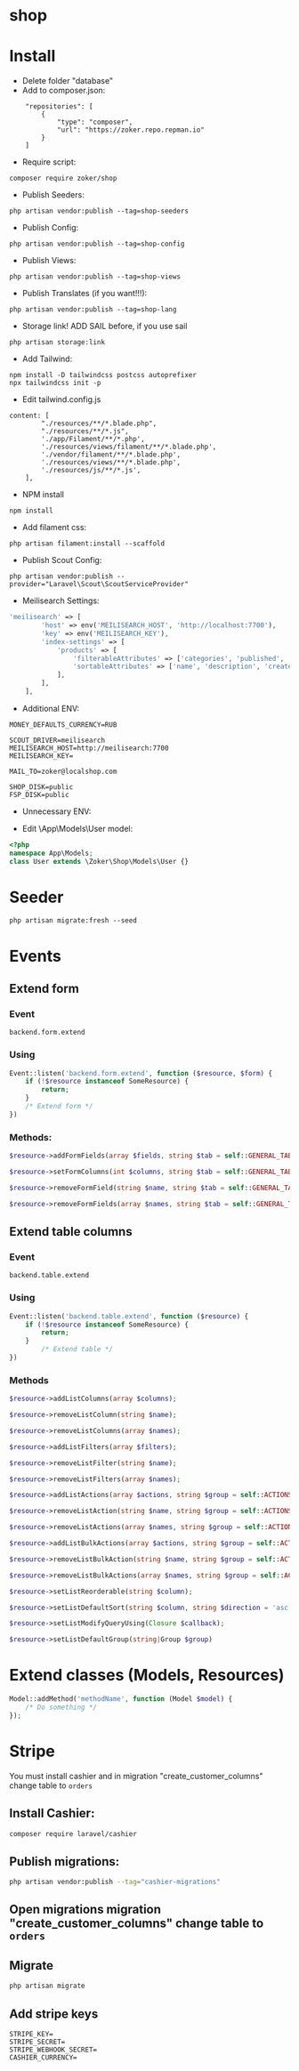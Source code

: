 # shop

# Install

- Delete folder "database"
- Add to composer.json:

```text
    "repositories": [
        {
            "type": "composer",
            "url": "https://zoker.repo.repman.io"
        }
    ]
```
- Require script:

```text
composer require zoker/shop
```
- Publish Seeders:
  
```text
php artisan vendor:publish --tag=shop-seeders
```
- Publish Config:
  
```text
php artisan vendor:publish --tag=shop-config
```

- Publish Views:

```text
php artisan vendor:publish --tag=shop-views
```
- Publish Translates (if you want!!!):

```text
php artisan vendor:publish --tag=shop-lang
```

- Storage link! ADD SAIL before, if you use sail

```text
php artisan storage:link
```

- Add Tailwind:

```text
npm install -D tailwindcss postcss autoprefixer
npx tailwindcss init -p
```
- Edit tailwind.config.js 
```text
content: [
        "./resources/**/*.blade.php",
        "./resources/**/*.js",
        './app/Filament/**/*.php',
        './resources/views/filament/**/*.blade.php',
        './vendor/filament/**/*.blade.php',
        './resources/views/**/*.blade.php',
        './resources/js/**/*.js',
    ],
```

- NPM install
```text
npm install
```

- Add filament css:

```text
php artisan filament:install --scaffold
```

- Publish Scout Config:

```text
php artisan vendor:publish --provider="Laravel\Scout\ScoutServiceProvider"
```

- Meilisearch Settings:
```php
'meilisearch' => [
        'host' => env('MEILISEARCH_HOST', 'http://localhost:7700'),
        'key' => env('MEILISEARCH_KEY'),
        'index-settings' => [
            'products' => [
                'filterableAttributes' => ['categories', 'published', 'status', 'properties'],
                'sortableAttributes' => ['name', 'description', 'created_at', 'price', 'sell_count'],
            ],
        ],
    ],
```

- Additional ENV:
```dotenv
MONEY_DEFAULTS_CURRENCY=RUB

SCOUT_DRIVER=meilisearch
MEILISEARCH_HOST=http://meilisearch:7700
MEILISEARCH_KEY=

MAIL_TO=zoker@localshop.com

SHOP_DISK=public
FSP_DISK=public
```

- Unnecessary ENV:

- Edit \App\Models\User model:
```php
<?php
namespace App\Models;
class User extends \Zoker\Shop\Models\User {}
```

# Seeder
```text
php artisan migrate:fresh --seed
```

# Events

## Extend form
### Event
```text
backend.form.extend
```
### Using
```php
Event::listen('backend.form.extend', function ($resource, $form) {
    if (!$resource instanceof SomeResource) {
        return;
    }
    /* Extend form */
})
```
### Methods:
```php
$resource->addFormFields(array $fields, string $tab = self::GENERAL_TAB);

$resource->setFormColumns(int $columns, string $tab = self::GENERAL_TAB);

$resource->removeFormField(string $name, string $tab = self::GENERAL_TAB);

$resource->removeFormFields(array $names, string $tab = self::GENERAL_TAB);
```

## Extend table columns

### Event
```text
backend.table.extend
```
### Using
```php
Event::listen('backend.table.extend', function ($resource) {
    if (!$resource instanceof SomeResource) {
        return;
    }
        /* Extend table */
})
```

### Methods
```php
$resource->addListColumns(array $columns);

$resource->removeListColumn(string $name);

$resource->removeListColumns(array $names);

$resource->addListFilters(array $filters);

$resource->removeListFilter(string $name);

$resource->removeListFilters(array $names);

$resource->addListActions(array $actions, string $group = self::ACTIONS_NO_IN_GROUP);

$resource->removeListAction(string $name, string $group = self::ACTIONS_NO_IN_GROUP);

$resource->removeListActions(array $names, string $group = self::ACTIONS_NO_IN_GROUP);

$resource->addListBulkActions(array $actions, string $group = self::ACTIONS_NO_IN_GROUP);

$resource->removeListBulkAction(string $name, string $group = self::ACTIONS_NO_IN_GROUP);

$resource->removeListBulkActions(array $names, string $group = self::ACTIONS_NO_IN_GROUP);

$resource->setListReorderable(string $column);

$resource->setListDefaultSort(string $column, string $direction = 'asc');

$resource->setListModifyQueryUsing(Closure $callback);

$resource->setListDefaultGroup(string|Group $group)
```

# Extend classes (Models, Resources)

```php
Model::addMethod('methodName', function (Model $model) {
    /* Do something */
});
```

# Stripe
You must install cashier and in migration "create_customer_columns" change table to ```orders```

## Install Cashier:
```bash
composer require laravel/cashier
```

## Publish migrations:
```bash
php artisan vendor:publish --tag="cashier-migrations"
```
## Open migrations migration "create_customer_columns" change table to ```orders```

## Migrate
```bash
php artisan migrate
```

## Add stripe keys
```dotenv
STRIPE_KEY=
STRIPE_SECRET=
STRIPE_WEBHOOK_SECRET=
CASHIER_CURRENCY=
```
